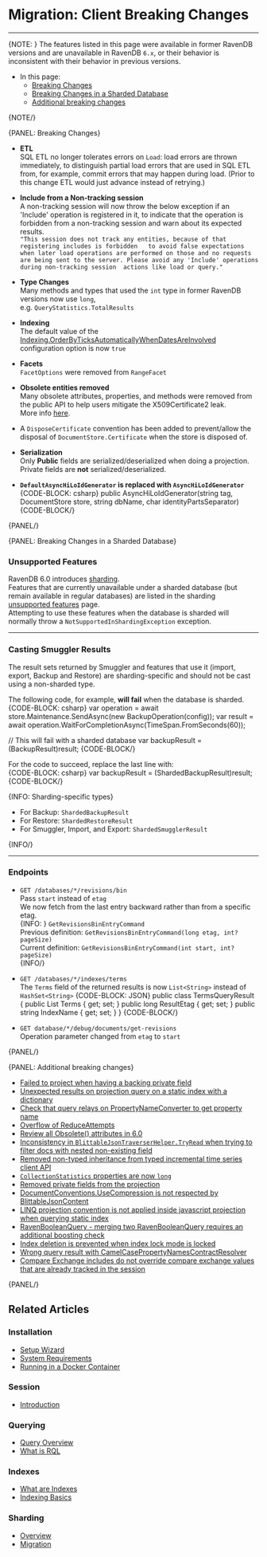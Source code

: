 # Migration: Client Breaking Changes
---

{NOTE: }
The features listed in this page were available in former RavenDB versions 
and are unavailable in RavenDB `6.x`, or their behavior is inconsistent with 
their behavior in previous versions.  

* In this page:
   * [Breaking Changes](../../migration/client-api/client-breaking-changes#breaking-changes)  
   * [Breaking Changes in a Sharded Database](../../migration/client-api/client-breaking-changes#breaking-changes-in-a-sharded-database)  
   * [Additional breaking changes](../../migration/client-api/client-breaking-changes#additional-breaking-changes)  

{NOTE/}

{PANEL: Breaking Changes}

* **ETL**  
  SQL ETL no longer tolerates errors on `Load`: load errors are thrown immediately, to distinguish 
  partial load errors that are used in SQL ETL from, for example, commit errors that may happen 
  during load. (Prior to this change ETL would just advance instead of retrying.)  

* **Include from a Non-tracking session**  
  A non-tracking session will now throw the below exception if an 'Include' operation is 
  registered in it, to indicate that the operation is forbidden from a non-tracking session 
  and warn about its expected results.  
  `"This session does not track any entities, because of that registering includes is forbidden  
  to avoid false expectations when later load operations are performed on those and no requests 
  are being sent to the server. Please avoid any 'Include' operations during non-tracking session 
  actions like load or query."`

* **Type Changes**  
  Many methods and types that used the `int` type in former RavenDB versions now use `long`,  
  e.g. `QueryStatistics.TotalResults`  

* **Indexing**  
  The default value of the 
  [Indexing.OrderByTicksAutomaticallyWhenDatesAreInvolved](../../server/configuration/indexing-configuration#indexing.orderbyticksautomaticallywhendatesareinvolved) 
  configuration option is now `true`  

* **Facets**  
 `FacetOptions` were removed from `RangeFacet`  

* **Obsolete entities removed**  
  Many obsolete attributes, properties, and methods were removed from the public API 
  to help users mitigate the X509Certificate2 leak.  
  More info [here](https://snede.net/the-most-dangerous-constructor-in-net/).  

* A `DisposeCertificate` convention has been added to prevent/allow the disposal of 
  `DocumentStore.Certificate` when the store is disposed of.  

* **Serialization**  
  Only **Public** fields are serialized/deserialized when doing a projection. 
  Private fields are **not** serialized/deserialized.  

* **`DefaultAsyncHiLoIdGenerator` is replaced with `AsyncHiLoIdGenerator`**  
  {CODE-BLOCK: csharp}
  public AsyncHiLoIdGenerator(string tag, DocumentStore store, string dbName, char identityPartsSeparator)
  {CODE-BLOCK/}


{PANEL/}

{PANEL: Breaking Changes in a Sharded Database}

### Unsupported Features  

RavenDB 6.0 introduces [sharding](../../sharding/overview).  
Features that are currently unavailable under a sharded database 
(but remain available in regular databases) are listed in the 
sharding [unsupported features](../../sharding/unsupported) page.  
Attempting to use these features when the database is sharded will normally 
throw a `NotSupportedInShardingException` exception.  

---

### Casting Smuggler Results  

The result sets returned by Smuggler and features that use it (import, export, Backup 
and Restore) are sharding-specific and should not be cast using a non-sharded type.  

The following code, for example, **will fail** when the database is sharded.  
{CODE-BLOCK: csharp}
var operation = await store.Maintenance.SendAsync(new BackupOperation(config));
var result = await operation.WaitForCompletionAsync(TimeSpan.FromSeconds(60));

// This will fail with a sharded database
var backupResult = (BackupResult)result;
{CODE-BLOCK/}

For the code to succeed, replace the last line with:  
{CODE-BLOCK: csharp}
var backupResult = (ShardedBackupResult)result;
{CODE-BLOCK/}

{INFO: Sharding-specific types}

* For Backup: `ShardedBackupResult`  
* For Restore: `ShardedRestoreResult`  
* For Smuggler, Import, and Export: `ShardedSmugglerResult`  

{INFO/}

---

### Endpoints

* `GET /databases/*/revisions/bin`  
  Pass `start` instead of `etag`  
  We now fetch from the last entry backward rather than from a specific etag.  
  {INFO: }
  `GetRevisionsBinEntryCommand`  
  Previous definition: `GetRevisionsBinEntryCommand(long etag, int? pageSize)`  
  Current definition: `GetRevisionsBinEntryCommand(int start, int? pageSize)`  
  {INFO/}

* `GET /databases/*/indexes/terms`  
  The `Terms` field of the returned results is now `List<String>` instead of `HashSet<String>`
  {CODE-BLOCK: JSON}
  public class TermsQueryResult
  {
     public List<string> Terms { get; set; }
     public long ResultEtag { get; set; }
     public string IndexName { get; set; }
  }
  {CODE-BLOCK/}

* `GET database/*/debug/documents/get-revisions`  
  Operation parameter changed from `etag` to `start`  

{PANEL/}

{PANEL: Additional breaking changes}

* [Failed to project when having a backing private field](https://issues.hibernatingrhinos.com/issue/RavenDB-18657)  
* [Unexpected results on projection query on a static index with a dictionary](https://issues.hibernatingrhinos.com/issue/RavenDB-19560)  
* [Check that query relays on PropertyNameConverter to get property name](https://issues.hibernatingrhinos.com/issue/RavenDB-19209)  
* [Overflow of ReduceAttempts](https://issues.hibernatingrhinos.com/issue/RavenDB-19729)  
* [Review all Obsolete() attributes in 6.0](https://issues.hibernatingrhinos.com/issue/RavenDB-19989)  
* [Inconsistency in `BlittableJsonTraverserHelper.TryRead` when trying to filter docs with nested non-existing field](https://issues.hibernatingrhinos.com/issue/RavenDB-19856)  
* [Removed non-typed inheritance from typed incremental time series client API](https://issues.hibernatingrhinos.com/issue/RavenDB-19511)  
* [`CollectionStatistics` properties are now `long`](https://issues.hibernatingrhinos.com/issue/RavenDB-19602)  
* [Removed private fields from the projection](https://issues.hibernatingrhinos.com/issue/RavenDB-18865)  
* [DocumentConventions.UseCompression is not respected by BlittableJsonContent](https://issues.hibernatingrhinos.com/issue/RavenDB-20057)  
* [LINQ projection convention is not applied inside javascript projection when querying static index](https://issues.hibernatingrhinos.com/issue/RavenDB-17708)  
* [RavenBooleanQuery - merging two RavenBooleanQuery requires an additional boosting check](https://issues.hibernatingrhinos.com/issue/RavenDB-20449)  
* [Index deletion is prevented when index lock mode is locked](https://issues.hibernatingrhinos.com/issue/RavenDB-19239)  
* [Wrong query result with CamelCasePropertyNamesContractResolver](https://issues.hibernatingrhinos.com/issue/RavenDB-20634)  
* [Compare Exchange includes do not override compare exchange values that are already tracked in the session](https://issues.hibernatingrhinos.com/issue/RavenDB-21069)  

{PANEL/}

## Related Articles

### Installation
- [Setup Wizard](../../start/installation/setup-wizard)  
- [System Requirements](../../start/installation/system-requirements)  
- [Running in a Docker Container](../../start/installation/running-in-docker-container)  

### Session
- [Introduction](../../client-api/session/what-is-a-session-and-how-does-it-work)  

### Querying
- [Query Overview](../../client-api/session/querying/how-to-query) 
- [What is RQL](../../client-api/session/querying/what-is-rql)  

### Indexes
- [What are Indexes](../../indexes/what-are-indexes)  
- [Indexing Basics](../../indexes/indexing-basics)  

### Sharding
- [Overview](../../sharding/overview)  
- [Migration](../../sharding/migration)  
